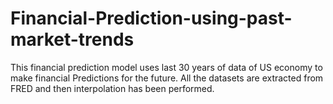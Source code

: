 # Financial-Prediction-using-past-market-trends
This financial prediction model uses last 30 years of data of US economy to make financial Predictions for the future.
All the datasets are extracted from FRED and then interpolation has been performed.
